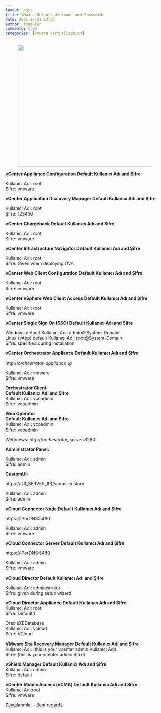 ```yaml
---
layout: post
title: VMware Default Username and Passwords
date: 2021-12-21 13:56
author: theguler
comments: true
categories: [Vmware Virtualization]
---
```

<!-- wp:image {"id":717,"width":776,"height":387,"sizeSlug":"large","linkDestination":"none"} -->
<figure class="wp-block-image size-large is-resized"><img src="https://farukguler.com/assets/post_images/vmware.jpg?w=1024" alt="" class="wp-image-717" width="776" height="387" /></figure>
<!-- /wp:image -->

<!-- wp:paragraph -->
<p><strong><span style="text-decoration:underline">vCenter Appliance Configuration Default Kullanıcı Adı and Şifre</span></strong></p>
<!-- /wp:paragraph -->

<!-- wp:paragraph -->
<p>Kullanıcı Adı: root<br>Şifre: vmware</p>
<!-- /wp:paragraph -->

<!-- wp:paragraph -->
<p><strong>vCenter Application Discovery Manager Default Kullanıcı Adı and Şifre</strong></p>
<!-- /wp:paragraph -->

<!-- wp:paragraph -->
<p>Kullanıcı Adı: root<br>Şifre: 123456</p>
<!-- /wp:paragraph -->

<!-- wp:paragraph -->
<p><strong>vCenter Chargeback Default Kullanıcı Adı and Şifre</strong></p>
<!-- /wp:paragraph -->

<!-- wp:paragraph -->
<p>Kullanıcı Adı: root<br>Şifre: vmware</p>
<!-- /wp:paragraph -->

<!-- wp:paragraph -->
<p><strong>vCenter Infrastructure Navigator Default Kullanıcı Adı and Şifre</strong></p>
<!-- /wp:paragraph -->

<!-- wp:paragraph -->
<p>Kullanıcı Adı: root<br>Şifre: Given when deploying OVA</p>
<!-- /wp:paragraph -->

<!-- wp:paragraph -->
<p><strong>vCenter Web Client Configuration Default Kullanıcı Adı and Şifre</strong></p>
<!-- /wp:paragraph -->

<!-- wp:paragraph -->
<p>Kullanıcı Adı: root<br>Şifre: vmware</p>
<!-- /wp:paragraph -->

<!-- wp:paragraph -->
<p><strong>vCenter vSphere Web Client Access Default Kullanıcı Adı and Şifre</strong></p>
<!-- /wp:paragraph -->

<!-- wp:paragraph -->
<p>Kullanıcı Adı: root<br>Şifre: vmware</p>
<!-- /wp:paragraph -->

<!-- wp:paragraph -->
<p><strong>vCenter Single Sign On (SSO) Default Kullanıcı Adı and Şifre</strong></p>
<!-- /wp:paragraph -->

<!-- wp:paragraph -->
<p>Windows default Kullanıcı Adı:&nbsp;admin@System-Domain<br>Linux (vApp) default Kullanıcı Adı:&nbsp;root@System-Domain<br>Şifre: specified during installation</p>
<!-- /wp:paragraph -->

<!-- wp:paragraph -->
<p><strong>vCenter Orchestrator Appliance Default Kullanıcı Adı and Şifre</strong></p>
<!-- /wp:paragraph -->

<!-- wp:paragraph -->
<p>http://<em>orchestrator_appliance_ip</em></p>
<!-- /wp:paragraph -->

<!-- wp:paragraph -->
<p>Kullanıcı Adı: vmware<br>Şifre: vmware</p>
<!-- /wp:paragraph -->

<!-- wp:paragraph -->
<p><strong>Orchestrator Client</strong><br><strong>Default Kullanıcı Adı and Şifre</strong><br>Kullanıcı Adı: vcoadmin<br>Şifre: vcoadmin</p>
<!-- /wp:paragraph -->

<!-- wp:paragraph -->
<p><strong>Web Operator</strong><br><strong>Default Kullanıcı Adı and Şifre</strong><br>Kullanıcı Adı: vcoadmin<br>Şifre: vcoadmin</p>
<!-- /wp:paragraph -->

<!-- wp:paragraph -->
<p>WebViews:&nbsp;http://<em>orchestrator_server</em>:8280.</p>
<!-- /wp:paragraph -->

<!-- wp:paragraph -->
<p><strong>Administrator Panel:</strong></p>
<!-- /wp:paragraph -->

<!-- wp:paragraph -->
<p>Kullanıcı Adı: admin<br>Şifre: admin</p>
<!-- /wp:paragraph -->

<!-- wp:paragraph -->
<p><strong>CustomUI:</strong></p>
<!-- /wp:paragraph -->

<!-- wp:paragraph -->
<p>https:// UI_SERVER_IP)/vcops-custom</p>
<!-- /wp:paragraph -->

<!-- wp:paragraph -->
<p>Kullanıcı Adı: admin<br>Şifre: admin</p>
<!-- /wp:paragraph -->

<!-- wp:paragraph -->
<p><strong>vCloud Connector Node Default Kullanıcı Adı and Şifre</strong></p>
<!-- /wp:paragraph -->

<!-- wp:paragraph -->
<p>https://IPorDNS:5480</p>
<!-- /wp:paragraph -->

<!-- wp:paragraph -->
<p>Kullanıcı Adı: admin<br>Şifre: vmware</p>
<!-- /wp:paragraph -->

<!-- wp:paragraph -->
<p><strong>vCloud Connector Server Default Kullanıcı Adı and Şifre</strong></p>
<!-- /wp:paragraph -->

<!-- wp:paragraph -->
<p>https://IPorDNS:5480</p>
<!-- /wp:paragraph -->

<!-- wp:paragraph -->
<p>Kullanıcı Adı: admin<br>Şifre: vmware</p>
<!-- /wp:paragraph -->

<!-- wp:paragraph -->
<p><strong>vCloud Director Default Kullanıcı Adı and Şifre</strong></p>
<!-- /wp:paragraph -->

<!-- wp:paragraph -->
<p>Kullanıcı Adı: administrator<br>Şifre: given during setup wizard</p>
<!-- /wp:paragraph -->

<!-- wp:paragraph -->
<p><strong>vCloud Director Appliance Default Kullanıcı Adı and Şifre</strong><br>Kullanıcı Adı: root<br>Şifre: Default0</p>
<!-- /wp:paragraph -->

<!-- wp:paragraph -->
<p>OracleXEDatabase<br>Kullanıcı Adı: vcloud<br>Şifre: VCloud</p>
<!-- /wp:paragraph -->

<!-- wp:paragraph -->
<p><strong>VMware Site Recovery Manager Default Kullanıcı Adı and Şifre</strong><br>Kullanıcı Adı: (this is your vcenter admin Kullanıcı Adı)<br>Şifre: (this is your vcenter admin Şifre)</p>
<!-- /wp:paragraph -->

<!-- wp:paragraph -->
<p><strong>vShield Manager Default Kullanıcı Adı and Şifre</strong><br>Kullanıcı Adı: admin<br>Şifre: default</p>
<!-- /wp:paragraph -->

<!-- wp:paragraph -->
<p><strong>vCenter Mobile Access (vCMA) Default Kullanıcı Adı and Şifre</strong><br>Kullanıcı Adı:root<br>Şifre: vmware</p>
<!-- /wp:paragraph -->

<!-- wp:paragraph -->
<p>Saygılarımla. – Best regards.</p>
<!-- /wp:paragraph -->

<!-- wp:heading {"level":3} -->
<h3></h3>
<!-- /wp:heading -->
